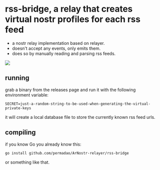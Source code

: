rss-bridge, a relay that creates virtual nostr profiles for each rss feed
=========================================================================

  - a nostr relay implementation based on relayer.
  - doesn't accept any events, only emits them.
  - does so by manually reading and parsing rss feeds.

![](screenshot.png)

running
-------

grab a binary from the releases page and run it with the following environment variable:

    SECRET=just-a-random-string-to-be-used-when-generating-the-virtual-private-keys

it will create a local database file to store the currently known rss feed urls.

compiling
---------

if you know Go you already know this:

    go install github.com/permadao/ArNostr-relayer/rss-bridge

or something like that.
